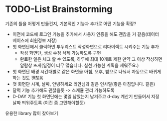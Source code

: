 # TODO-List Brainstorming 

기존의 틀을 어떻게 만들건지, 기본적인 기능과 추가로 어떤 기능을 확장?

- 이전에 코드에 로그인 기능을 추가해서 사용자 인증을 해도 괜찮을 거 같음(데이터베이스에 회원정보 저장)
- 첫 화면단에서 클릭하면 투두리스트 작성화면으로 리다이렉트 시켜주는 기능 추가 
  - 작성 화면단, 생성 수정 삭제 가능하도록 구현 
  - 완료한 일은 체크 할 수 있도록, 하루에 최대 10개로 제한 만약 그 이상 작성하면 알람창 뜨게(일정이 너무 많습니다. 실천 가능한 계획을 세워주요.)
- 첫 화면단 배경 시간대별로 같은 화면을 아침, 오후, 밤으로 나눠서 자동으로 바뀌게 하는 것도 괜찮음 
- 첫 화면단 시계, 날짜, 안녕하세요 리안님과 같은 인사말(좋은 아침입니다. 같은) 
- 달력 기능 추가해도 괜찮을듯 -> 스케쥴 관리 가능하도록 
- D-DAY 기능 첫 화면단에는 몇일 남았는지 남겨주고 d-day 계산기 만들어서 지정 날짜 띄워주도록 (이건 좀 고민해야할듯)

유용한 library 많이 찾아보기



